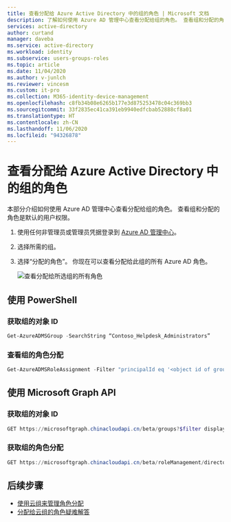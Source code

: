 ```yaml
---
title: 查看分配给 Azure Active Directory 中的组的角色 | Microsoft 文档
description: 了解如何使用 Azure AD 管理中心查看分配给组的角色。 查看组和分配的角色是默认的用户权限。
services: active-directory
author: curtand
manager: daveba
ms.service: active-directory
ms.workload: identity
ms.subservice: users-groups-roles
ms.topic: article
ms.date: 11/04/2020
ms.author: v-junlch
ms.reviewer: vincesm
ms.custom: it-pro
ms.collection: M365-identity-device-management
ms.openlocfilehash: c8fb34b08e6265b177e3d875253478c04c369bb3
ms.sourcegitcommit: 33f2835ec41ca391eb9940edfcbab52888cf8a01
ms.translationtype: HT
ms.contentlocale: zh-CN
ms.lasthandoff: 11/06/2020
ms.locfileid: "94326878"
---
```

# <a name="view-roles-assigned-to-a-group-in-azure-active-directory"></a>查看分配给 Azure Active Directory 中的组的角色

本部分介绍如何使用 Azure AD 管理中心查看分配给组的角色。 查看组和分配的角色是默认的用户权限。

1. 使用任何非管理员或管理员凭据登录到 [Azure AD 管理中心](https://portal.azure.cn/#blade/Microsoft_AAD_IAM/ActiveDirectoryMenuBlade/Overview)。

1. 选择所需的组。

1. 选择“分配的角色”。 你现在可以查看分配给此组的所有 Azure AD 角色。

   ![查看分配给所选组的所有角色](./media/groups-view-assignments/view-assignments.png)

## <a name="using-powershell"></a>使用 PowerShell

### <a name="get-object-id-of-the-group"></a>获取组的对象 ID

```powershell
Get-AzureADMSGroup -SearchString “Contoso_Helpdesk_Administrators”
```

### <a name="view-role-assignment-to-a-group"></a>查看组的角色分配

```powershell
Get-AzureADMSRoleAssignment -Filter "principalId eq '<object id of group>" 
```

## <a name="using-microsoft-graph-api"></a>使用 Microsoft Graph API

### <a name="get-object-id-of-the-group"></a>获取组的对象 ID

```powershell
GET https://microsoftgraph.chinacloudapi.cn/beta/groups?$filter displayName eq ‘Contoso_Helpdesk_Administrator’ 
```

### <a name="get-role-assignments-to-a-group"></a>获取组的角色分配

```powershell
GET https://microsoftgraph.chinacloudapi.cn/beta/roleManagement/directory/roleAssignments?$filter=principalId eq
```

## <a name="next-steps"></a>后续步骤

- [使用云组来管理角色分配](groups-concept.md)
- [分配给云组的角色疑难解答](groups-faq-troubleshooting.md)


